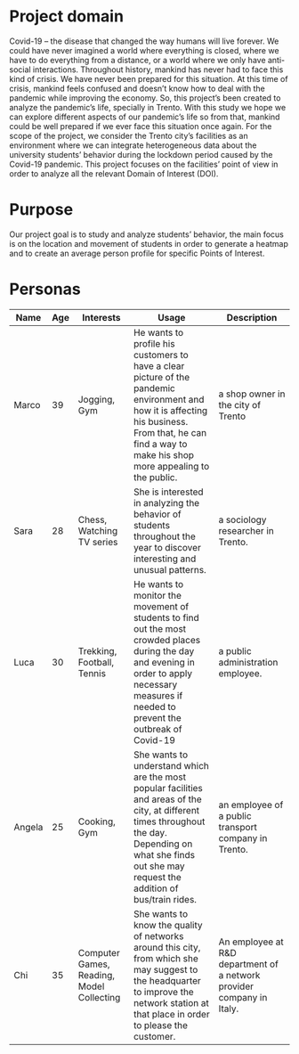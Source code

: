 # Project domain
Covid-19 – the disease that changed the way humans will live forever. We could have never imagined a world where everything is closed, where we have to do everything from a distance, or a world where we only have anti-social interactions. Throughout history, mankind has never had to face this kind of crisis. We have never been prepared for this situation. At this time of crisis, mankind feels confused and doesn’t know how to deal with the pandemic while improving the economy. So, this project’s been created to analyze the pandemic’s life, specially in Trento. With this study we hope we can explore different aspects of our pandemic’s life so from that, mankind could be well prepared if we ever face this situation once again. For the scope of the project, we consider the Trento city’s facilities as an environment where we can integrate heterogeneous data about the university students’ behavior during the lockdown period caused by the Covid-19 pandemic. This project focuses on the facilities’ point of view in order to analyze all the relevant Domain of Interest (DOI).
# Purpose
Our project goal is to study and analyze students’ behavior, the main focus is on the location and movement of students in order to generate a heatmap and to create an average person profile for specific Points of Interest.

# Personas
|Name|Age|Interests|Usage|Description|
|---|---|------|------|------|
|Marco|39|Jogging, Gym|He wants to profile his customers to have a clear picture of the pandemic environment and how it is affecting his business. From that, he can find a way to make his shop more appealing to the public. | a shop owner in the city of Trento|
|Sara|28|Chess, Watching TV series|She is interested in analyzing the behavior of students throughout the year to discover interesting and unusual patterns. |a sociology researcher in Trento.|
|Luca|30|Trekking, Football, Tennis|He wants to monitor the movement of students to find out the most crowded places during the day and evening in order to apply necessary measures if needed to prevent the outbreak of Covid-19| a public administration employee.|
|Angela|25|Cooking, Gym| She wants to understand which are the most popular facilities and areas of the city, at different times throughout the day. Depending on what she finds out she may request the addition of bus/train rides. |an employee of a public transport company in Trento.|
|Chi|35|Computer Games, Reading, Model Collecting|She wants to know the quality of networks around this city, from which she may suggest to the headquarter to improve the network station at that place in order to please the customer.|An employee at R&D department of a network provider company in Italy. |
